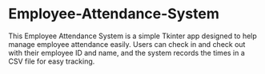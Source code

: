 # Employee-Attendance-System
This Employee Attendance System is a simple Tkinter app designed to help manage employee attendance easily. Users can check in and check out with their employee ID and name, and the system records the times in a CSV file for easy tracking.

